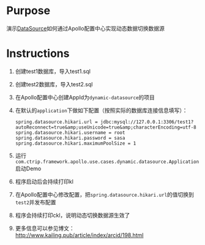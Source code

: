 # Purpose

演示[DataSource](https://docs.oracle.com/javase/7/docs/api/javax/sql/DataSource.html)如何通过Apollo配置中心实现动态数据切换数据源

# Instructions

1. 创建test1数据库，导入test1.sql
2. 创建test2数据库，导入test2.sql
3. 在Apollo配置中心创建AppId为`dynamic-datasource`的项目
2. 在默认的`application`下做如下配置（按照实际的数据库连接信息填写）：

    ```properties
    spring.datasource.hikari.url = jdbc:mysql://127.0.0.1:3306/test1?autoReconnect=true&amp;useUnicode=true&amp;characterEncoding=utf-8
    spring.datasource.hikari.username = root
    spring.datasource.hikari.password = sasa
    spring.datasource.hikari.maximumPoolSize = 1
    ```
3. 运行`com.ctrip.framework.apollo.use.cases.dynamic.datasource.Application`启动Demo
4. 程序启动后会持续打印kl
5. 在Apollo配置中心修改配置，把`spring.datasource.hikari.url`的值切换到`test2`并发布配置
6. 程序会持续打印ckl，说明动态切换数据源生效了
7. 更多信息可以参见博文：http://www.kailing.pub/article/index/arcid/198.html
